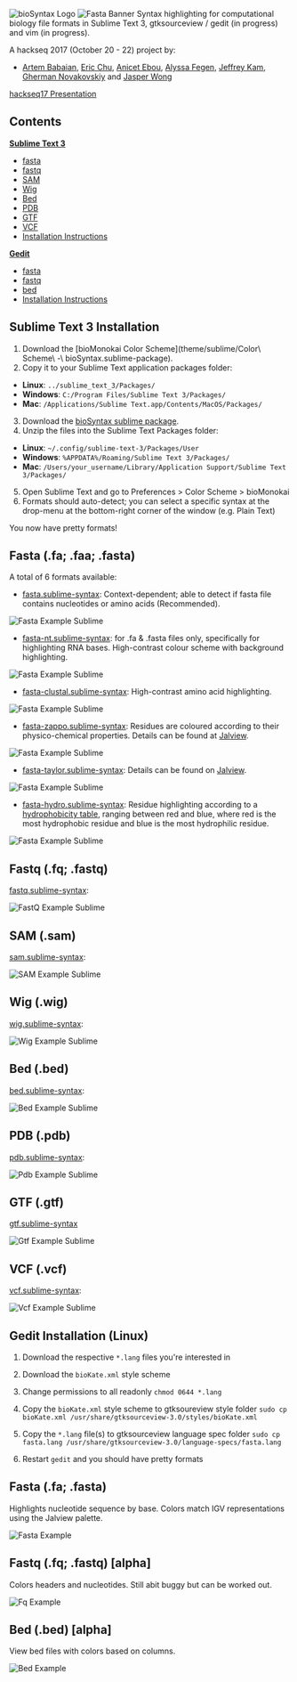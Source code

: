 ![bioSyntax Logo](dev/img/bioSyntax_logo.png)
![Fasta Banner](dev/img/FastaBanner.png)
Syntax highlighting for computational biology file formats in Sublime Text 3, gtksourceview / gedit (in progress) and vim (in progress).

A hackseq 2017 (October 20 - 22) project by:
- [Artem Babaian](https://github.com/ababaian), [Eric Chu](https://github.com/echu113), [Anicet Ebou](https://github.com/ebedthan), [Alyssa Fegen](https://github.com/alyeffy), [Jeffrey Kam](https://github.com/lazypanda10117), [Gherman Novakovskiy](https://github.com/fransilvion) and [Jasper Wong](https://github.com/Jwong684)

[hackseq17 Presentation](bioSyntax_talk.pptm)

## Contents
[**Sublime Text 3**](#sublime-text-3-installation)
- [fasta](#fasta-fa-faa-fasta)
- [fastq](#fastq-fq-fastq)
- [SAM](#sam-sam)
- [Wig](#wig-wig)
- [Bed](#bed-bed)
- [PDB](#pdb-pdb)
- [GTF](#gtf-gtf)
- [VCF](#vcf-vcf)
- [Installation Instructions](#installation-instructions)

[**Gedit**](#gedit-installation)
- [fasta](#fasta-fa-fasta)
- [fastq](#fastq-fq-fastq-alpha)
- [bed](#bed-bed-alpha)
- [Installation Instructions](#installation-instructions-linux)

## Sublime Text 3 Installation

1. Download the [bioMonokai Color Scheme](theme/sublime/Color\ Scheme\ -\ bioSyntax.sublime-package).
2. Copy it to your Sublime Text application packages folder:
- **Linux**: `../sublime_text_3/Packages/`
- **Windows**: `C:/Program Files/Sublime Text 3/Packages/`
- **Mac**: `/Applications/Sublime Text.app/Contents/MacOS/Packages/`
3. Download the [bioSyntax sublime package](syntax/bioSyntax_sublime_RELEASE.zip).
4. Unzip the files into the Sublime Text Packages folder:
- **Linux**: `~/.config/sublime-text-3/Packages/User`
- **Windows**: `%APPDATA%/Roaming/Sublime Text 3/Packages/`
- **Mac**: `/Users/your_username/Library/Application Support/Sublime Text 3/Packages/`
5. Open Sublime Text and go to Preferences > Color Scheme > bioMonokai
6. Formats should auto-detect; you can select a specific syntax at the drop-menu at the bottom-right corner of the window (e.g. Plain Text)

You now have pretty formats!

## Fasta (.fa; .faa; .fasta)
A total of 6 formats available:
- [fasta.sublime-syntax](syntax/sublime/fasta.sublime-syntax): Context-dependent; able to detect if fasta file contains nucleotides or amino acids (Recommended).

![Fasta Example Sublime](dev/img/fasta_context.png)

- [fasta-nt.sublime-syntax](syntax/sublime/fasta-nt.sublime-syntax): for .fa & .fasta files only, specifically for highlighting RNA bases. High-contrast colour scheme with background highlighting.

![Fasta Example Sublime](dev/img/fasta_nt.png)

- [fasta-clustal.sublime-syntax](syntax/sublime/fasta-clustal.sublime-syntax): High-contrast amino acid highlighting.

![Fasta Example Sublime](dev/img/fasta_clustal.png)

- [fasta-zappo.sublime-syntax](syntax/sublime/fasta-zappo.sublime-syntax): Residues are coloured according to their physico-chemical properties. Details can be found at [Jalview](http://www.jalview.org/version118/documentation.html#zappo).

![Fasta Example Sublime](dev/img/fasta_zappo.png)

- [fasta-taylor.sublime-syntax](syntax/sublime/fasta-taylor.sublime-syntax): Details can be found on [Jalview](http://www.jalview.org/version118/documentation.html#taylor).

![Fasta Example Sublime](dev/img/fasta_taylor.png)

- [fasta-hydro.sublime-syntax](syntax/sublime/fasta-hydro.sublime-syntax): Residue highlighting according to a [hydrophobicity table](http://www.jalview.org/version118/documentation.html#hydrophobicity), ranging between red and blue, where red is the most hydrophobic residue and blue is the most hydrophilic residue.

![Fasta Example Sublime](dev/img/fasta_hydro.png)

## Fastq (.fq; .fastq)
[fastq.sublime-syntax](syntax/sublime/fastq.sublime-syntax):

![FastQ Example Sublime](dev/img/FastQ_Quality.png)

## SAM (.sam)
[sam.sublime-syntax](syntax/sublime/sam.sublime-syntax):

![SAM Example Sublime](dev/img/SAM_header.png)

## Wig (.wig)
[wig.sublime-syntax](syntax/sublime/wig.sublime-syntax):

![Wig Example Sublime](dev/img/Wig_Gradient.png)

## Bed (.bed)
[bed.sublime-syntax](syntax/sublime/bed.sublime-syntax):

![Bed Example Sublime](dev/img/Bed_readability.png)

## PDB (.pdb)
[pdb.sublime-syntax](syntax/sublime/pdb.sublime-syntax):

![Pdb Example Sublime](dev/img/PDB_header1.png)

## GTF (.gtf)
[gtf.sublime-syntax](syntax/sublime/gtf.sublime-syntax)

![Gtf Example Sublime](dev/img/GTF_Alpha.png)

## VCF (.vcf)
[vcf.sublime-syntax](syntax/sublime/vcf.sublime-syntax):

![Vcf Example Sublime](dev/img/VCF_header.png)

## Gedit Installation (Linux)
1. Download the respective `*.lang` files you're interested in
2. Download the `bioKate.xml` style scheme
 
3. Change permissions to all readonly
	`chmod 0644 *.lang`

4. Copy the `bioKate.xml` style scheme to gtksoureview style folder
	`sudo cp bioKate.xml /usr/share/gtksourceview-3.0/styles/bioKate.xml`

5. Copy the `*.lang` file(s) to gtksourceview language spec folder
	`sudo cp fasta.lang /usr/share/gtksourceview-3.0/language-specs/fasta.lang`

6. Restart `gedit` and you should have pretty formats 


## Fasta (.fa; .fasta)
Highlights nucleotide sequence by base. Colors match IGV representations using the Jalview palette.

![Fasta Example](dev/img/bioSyntax_fasta.png)

## Fastq (.fq; .fastq) [alpha]
Colors headers and nucleotides. Still abit buggy but can be worked out.

![Fq Example](dev/img/bioSyntax_fq.png)

## Bed (.bed) [alpha]
View bed files with colors based on columns.

![Bed Example](dev/img/bioSyntax_bed.png)
